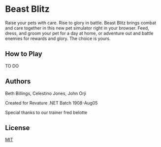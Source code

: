 # Beast Blitz

Raise your pets with care. Rise to glory in battle. Beast Blitz brings combat and care together in this new pet simulator right in your browser. Feed, dress, and groom your pet for a day at home, or adventure out and battle enemies for rewards and glory. The choice is yours.

## How to Play

TO DO

## Authors

Beth Billings, Celestino Jones, John Orji

Created for Revature .NET Batch 1908-Aug05

Special thanks to our trainer fred belotte

## License
[MIT](https://choosealicense.com/licenses/mit/)
